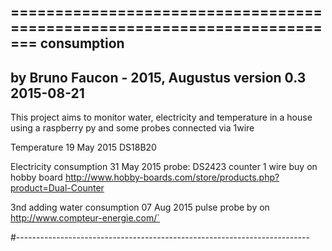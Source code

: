 =========================================================================
              consumption
-------------------------------------------------------------------------
 by Bruno Faucon - 2015, Augustus
 version 0.3 2015-08-21
-------------------------------------------------------------------------
 This project aims to monitor water, electricity and temperature in a 
 house using a raspberry py and some probes connected via 1wire 

 Temperature 19 May 2015
 DS18B20

 Electricity consumption 31 May 2015
 probe: DS2423 counter 1 wire buy on hobby board 
 http://www.hobby-boards.com/store/products.php?product=Dual-Counter

 3nd adding water consumption 07 Aug 2015
 pulse probe by on http://www.compteur-energie.com/`

#-------------------------------------------------------------------------